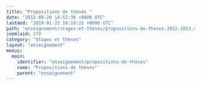 ```yaml
---
title: "Propositions de thèses "
date: "2012-09-20 14:52:30 +0000 UTC"
lastmod: "2019-01-23 16:18:22 +0000 UTC"
path: "enseignement/stages-et-thèses/propositions-de-theses-2012-2013.md"
joomlaid: 270
category: "Stages et thèses"
layout: "enseignement"
menus:
  main:
    identifier: "enseignement/propositions-de-theses"
    name: "Propositions de thèses"
    parent: "enseignement"
---
```


